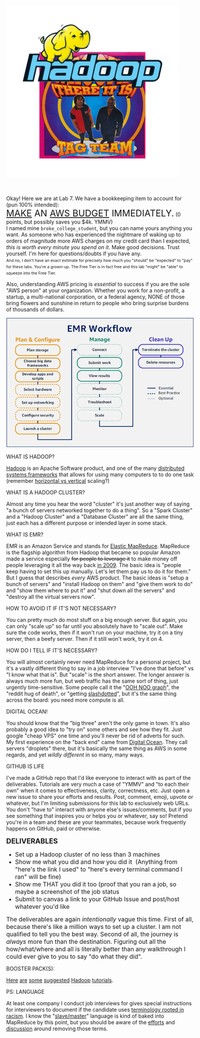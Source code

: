 <p><img src="images/hadoop_there_it_is.png" alt="hadoop_there_it_is.png" width="463" height="463"/></p>
<p>&nbsp;</p>
<p>Okay! Here we are at Lab 7. We have a bookkeeping item to account for (pun 100% intended):<br /><span style="font-size: 18pt;"><a class="inline_disabled" href="https://aws.amazon.com/getting-started/hands-on/control-your-costs-free-tier-budgets/" target="_blank" rel="noopener">MAKE</a> AN <a class="inline_disabled" href="https://www.lucidity.cloud/blog/aws-budgets" target="_blank" rel="noopener">AWS BUDGET</a> IMMEDIATELY.</span> (0 points, but possibly saves you $4k. YMMV)<br />I named mine <code>broke_college_student</code>, but you can name yours anything you want. As someone who has experienced the nightmare of waking up to orders of magnitude more AWS charges on my credit card than I expected, <em>this is worth every minute you spend on it</em>. Make good decisions. Trust yourself. I'm here for questions/doubts if you have any.<br /><span style="font-size: 8pt;">And no, I don't have an exact estimate for precisely how much you "should" be "expected" to "pay" for these labs. You're a grown-up. The Free Tier is in fact free and this lab "might" be "able" to squeeze into the Free Tier.</span></p>
<p>Also, understanding AWS pricing is&nbsp;<em>essential</em> to success if you are the sole "AWS person" at your organization. Whether you work for a non-profit, a startup, a multi-national corporation, or a federal agency, NONE of those bring flowers and sunshine in return to people who bring surprise burdens of thousands of dollars.&nbsp;</p>
<p><img src="images/emr-workflow.png" alt="emr-workflow.png"/></p>
<p>WHAT IS HADOOP?</p>
<p><a class="inline_disabled" href="https://en.wikipedia.org/wiki/Apache_Hadoop" target="_blank" rel="noopener">Hadoop</a> is an Apache Software product, and one of the many <a class="inline_disabled" href="https://medium.com/@singhal.ankur8/the-top-distributed-data-processing-technologies-a-comprehensive-overview-712756db3242" target="_blank" rel="noopener">distributed systems frameworks</a> that allows for using many computers to to do one task (remember <a class="inline_disabled" href="https://www.digitalocean.com/resources/articles/horizontal-scaling-vs-vertical-scaling" target="_blank" rel="noopener">horizontal vs vertical</a> scaling?)</p>
<p>WHAT IS A HADOOP CLUSTER?</p>
<p>Almost any time you hear the word "cluster" it's just another way of saying "a bunch of servers networked together to do a thing". So a "Spark Cluster" and a "Hadoop Cluster" and a "Database Cluster" are all the same thing, just each has a different purpose or intended layer in some stack.</p>
<p>WHAT IS EMR?</p>
<p>EMR is an Amazon Service and stands for <a class="inline_disabled" href="https://aws.amazon.com/emr/" target="_blank" rel="noopener">Elastic MapReduce</a>. MapReduce is the flagship algorithm from Hadoop that became so popular Amazon made a service especially <s>for people to leverage it</s> to make money off people leveraging it all the way back <a class="inline_disabled" href="https://en.wikipedia.org/wiki/Timeline_of_Amazon_Web_Services" target="_blank" rel="noopener">in 2009</a>. The basic idea is "people keep having to set this up manually. Let's let them pay us to do it for them." But I guess that describes&nbsp;<em>every</em> AWS product. The basic ideas is "setup a bunch of servers" and "install Hadoop on them" and "give them work to do" and "show them where to put it" and "shut down all the servers" and "destroy all the virtual servers now".</p>
<p>HOW TO AVOID IT IF IT'S NOT NECESSARY?</p>
<p>You can pretty much do most stuff on a big enough server. But again, you can only "scale up" so far until you absolutely have to "scale out". Make sure the code works, then if it won't run on your machine, try it on a tiny server, then a beefy server. Then if it still won't work, try it on 4.</p>
<p>HOW DO I TELL IF IT'S NECESSARY?</p>
<p>You will almost certainly never need MapReduce for a personal project, but it's a vastly different thing to say in a job interview "I've done that before" vs "I know what that is". But "scale" is the short answer. The longer answer is always much more fun, but web traffic has the same sort of thing, just urgently time-sensitive. Some people call it the "<a class="inline_disabled" href="https://www.youtube.com/watch?v=uZ8DcbhojOw&amp;t=440s" target="_blank" rel="noopener">OOH NOO graph</a>", the "reddit hug of death", or "getting <a class="inline_disabled" href="https://en.wikipedia.org/wiki/Slashdot_effect" target="_blank" rel="noopener">slashdotted</a>", but it's the same thing across the board: you need more compute is all.</p>
<p>DIGITAL OCEAN!</p>
<p>You should know that the "big three" aren't the only game in town. It's also probably a good idea to "try on" some others and see how they fit. Just google "cheap VPS" one time and you'll never be rid of adverts for such. My first experience on the "back end" came from <a class="inline_disabled" href="https://www.digitalocean.com/" target="_blank" rel="noopener">Digital Ocean</a>. They call servers "droplets" there, but it's basically the same thing as AWS in some regards, and yet&nbsp;<em>wildly different</em> in so many, many ways.&nbsp;</p>
<p>GITHUB IS LIFE</p>
<p>I've made a GitHub repo that I'd like everyone to interact with as part of the deliverables. Tutorials are very much a case of "YMMV" and "to each their own" when it comes to effectiveness, clarity, correctness, etc. Just open a new issue to share your efforts and results. Post, comment, emoji, upvote or whatever, but I'm limiting submissions for this lab to exclusively web URLs. You don't "have to" interact with anyone else's issues/comments, but if you see something that inspires you or helps you or whatever, say so! Pretend you're in a team and these are your teammates, because work frequently happens on GitHub, paid or otherwise.&nbsp;</p>
<p><span style="font-size: 14pt;"><strong>DELIVERABLES</strong></span></p>
<ul>
    <li><span style="font-size: 12pt;">Set up a Hadoop cluster of no less than 3 machines</span></li>
    <li><span style="font-size: 12pt;">Show me what you did and how you did it&nbsp; (Anything from "here's the link I used" to "here's every terminal command I ran" will be fine)</span></li>
    <li><span style="font-size: 12pt;">Show me THAT you did it too (proof that you ran a job, so maybe a screenshot of the job status</span></li>
    <li><span style="font-size: 12pt;">Submit to canvas a link to your GitHub Issue and post/host whatever you'd like</span></li>
</ul>
<p><span style="font-size: 12pt;">The deliverables are again&nbsp;<em>intentionally</em> vague this time. First of all, because there's like a million ways to set up a cluster. I am not qualified to tell you the best way. Second of all, the journey is <em>always</em> more fun than the destination. Figuring out all the how/what/where and all is literally better than any walkthrough I could ever give to you to say "do what they did".</span></p>
<p>BOOSTER PACK(S):</p>
<p><a class="inline_disabled" href="https://www.digitalocean.com/community/tutorials/how-to-spin-up-a-hadoop-cluster-with-digitalocean-droplets" target="_blank" rel="noopener">Here</a> <a class="inline_disabled" href="https://docs.aws.amazon.com/emr/latest/ManagementGuide/emr-gs.html" target="_blank" rel="noopener">are</a> <a class="inline_disabled" href="https://www.reddit.com/r/bigdata/comments/j9lwmj/which_way_of_installing_hadoop_is_efficient_and/" target="_blank" rel="noopener">some</a> <a class="inline_disabled" href="https://hadoop.apache.org/docs/r1.2.1/cluster_setup.html" target="_blank" rel="noopener">suggested</a> <a class="inline_disabled" href="https://www.reddit.com/r/dataengineering/comments/s9q2d2/creating_a_diy_hadoop_cluster_with_several_laptops/" target="_blank" rel="noopener">Hadoop</a> <a class="inline_disabled" href="https://stackoverflow.com/questions/46505552/installing-and-configuring-a-multi-node-hadoop-cluster" target="_blank" rel="noopener">tutorials</a>.</p>
<p>PS: LANGUAGE</p>
<p>At least one company I conduct job interviews for gives special instructions for interviewers to document if the candidate uses <a class="inline_disabled" href="https://www.exygy.com/blog/racist-language-in-software" target="_blank" rel="noopener">terminology rooted in racism</a>. I know the "<a class="inline_disabled" href="https://www.researchgate.net/figure/The-Hadoop-Master-Slave-Architecture-232-MapReduce-MapReduce-is-a-Hadoop-computational_fig1_274069405" target="_blank" rel="noopener">slave/master</a>" language is kind of baked into MapReduce by this point, but you should be aware of the <a class="inline_disabled" href="https://inclusivenaming.org/" target="_blank" rel="noopener">efforts</a> and <a class="inline_disabled" href="https://www.nytimes.com/2021/04/13/technology/racist-computer-engineering-terms-ietf.html" target="_blank" rel="noopener">discussion</a> around removing those terms.</p>
<p>&nbsp;</p>
